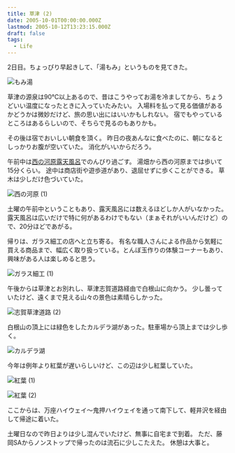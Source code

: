 ```yaml
---
title: 草津 (2)
date: 2005-10-01T00:00:00.000Z
lastmod: 2005-10-12T13:23:15.000Z
draft: false
tags:
  - Life
---
```


2日目。ちょっぴり早起きして、「湯もみ」というものを見てきた。

![もみ湯](@/assets/flickr/49009778.jpg "もみ湯")

草津の源泉は90℃以上あるので、昔はこうやってお湯を冷ましてから、ちょうどいい温度になったときに入っていたみたい。 入場料を払って見る価値があるかどうかは微妙だけど、旅の思い出にはいいかもしれない。 宿でもやっているところはあるらしいので、そちらで見るのもありかも。

その後は宿でおいしい朝食を頂く。 昨日の夜あんなに食べたのに、朝になるとしっかりお腹が空いていた。 消化がいいからだろう。

午前中は[西の河原露天風呂](http://www.kusatsu.ne.jp/otaki/roten/)でのんびり過ごす。 湯畑から西の河原までは歩いて15分くらい。 途中は商店街や遊歩道があり、退屈せずに歩くことができる。 草木は少しだけ色づいていた。

![西の河原 (1)](@/assets/flickr/49009834.jpg "西の河原 (1)")

土曜の午前中ということもあり、露天風呂には数えるほどしか人がいなかった。 露天風呂は広いだけで特に何があるわけでもない（まぁそれがいいんだけど）ので、20分ほどであがる。

帰りは、ガラス細工の店へと立ち寄る。 有名な職人さんによる作品から気軽に買える商品まで、幅広く取り扱っている。とんぼ玉作りの体験コーナーもあり、興味がある人は楽しめると思う。

![ガラス細工 (1)](@/assets/flickr/49009876.jpg "ガラス細工 (1)")

午後からは草津とお別れし、草津志賀道路経由で白根山に向かう。 少し曇っていたけど、遠くまで見える山々の景色は素晴らしかった。

![志賀草津道路 (2)](@/assets/flickr/49009917.jpg "志賀草津道路 (2)")

白根山の頂上には緑色をしたカルデラ湖があった。駐車場から頂上までは少し歩く。

![カルデラ湖](@/assets/flickr/49009934.jpg "カルデラ湖")

今年は例年より紅葉が遅いらしいけど、この辺は少し紅葉していた。

![紅葉 (1)](@/assets/flickr/49009945.jpg "紅葉 (1)")

![紅葉 (2)](@/assets/flickr/49009966.jpg "紅葉 (2)")

ここからは、万座ハイウェイ〜鬼押ハイウェイを通って南下して、軽井沢を経由して帰途に着いた。

土曜日なので昨日よりは少し混んでいたけど、無事に自宅まで到着。 ただ、藤岡SAからノンストップで帰ったのは流石に少しこたえた。 休憩は大事と。
